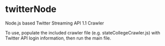 # twitterNode
Node.js based Twitter Streaming API 1.1 Crawler

To use, populate the included crawler file (e.g. stateCollegeCrawler.js) with Twitter API login information, then run the main file.
